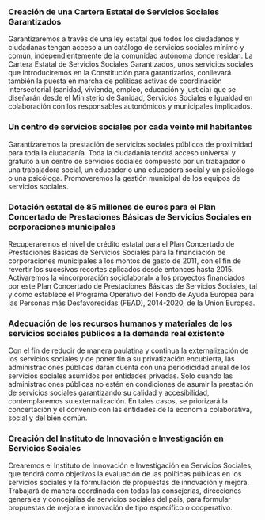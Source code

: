 ### Creación de una Cartera Estatal de Servicios Sociales Garantizados
Garantizaremos a través de una ley estatal que todos los
ciudadanos y ciudadanas tengan acceso a un catálogo de
servicios sociales mínimo y común, independientemente
de la comunidad autónoma donde residan.
La Cartera Estatal de Servicios Sociales Garantizados, unos
servicios sociales que introduciremos en la Constitución
para garantizarlos, conllevará también la puesta en marcha
de políticas activas de coordinación intersectorial (sanidad,
vivienda, empleo, educación y justicia) que se diseñarán desde el Ministerio de Sanidad, Servicios Sociales e
Igualdad en colaboración con los responsables autonómicos
y municipales implicados.

### Un centro de servicios sociales por cada veinte mil habitantes
Garantizaremos la prestación de servicios sociales públicos
de proximidad para toda la ciudadanía. Toda la ciudadanía
tendrá acceso universal y gratuito a un centro de servicios
sociales compuesto por un trabajador o una trabajadora
social, un educador o una educadora social y un psicólogo o
una psicóloga. Promoveremos la gestión municipal de los
equipos de servicios sociales.

### Dotación estatal de 85 millones de euros para el Plan Concertado de Prestaciones Básicas de Servicios Sociales en corporaciones municipales
Recuperaremos el nivel de crédito estatal para el Plan
Concertado de Prestaciones Básicas de Servicios Sociales
para la financiación de corporaciones municipales a los
montos de gasto de 2011, con el fin de revertir los sucesivos
recortes aplicados desde entonces hasta 2015.
Activaremos la «incorporación sociolaboral» a los proyectos
financiados por este Plan Concertado de Prestaciones
Básicas de Servicios Sociales, tal y como establece el Programa
Operativo del Fondo de Ayuda Europea para las Personas
más Desfavorecidas (FEAD), 2014-2020, de la Unión
Europea.

### Adecuación de los recursos humanos y materiales de los servicios sociales públicos a la demanda real existente
Con el fin de reducir de manera paulatina y continua la externalización
de los servicios sociales y de poner fin a su privatización
encubierta, las administraciones públicas darán
cuenta con una periodicidad anual de los servicios sociales
asumidos por entidades privadas. Solo cuando las administraciones
públicas no estén en condiciones de asumir la
prestación de servicios sociales garantizando su calidad y accesibilidad,
contemplaremos su externalización. En tales casos,
se priorizará la concertación y el convenio con las entidades
de la economía colaborativa, social y del bien común.

### Creación del Instituto de Innovación e Investigación en Servicios Sociales
Crearemos el Instituto de Innovación e Investigación en
Servicios Sociales, que tendrá como objetivos la evaluación
de las políticas públicas en los servicios sociales y la
formulación de propuestas de innovación y mejora. Trabajará
de manera coordinada con todas las consejerías,
direcciones generales y concejalías de servicios sociales
del país, para formular propuestas de mejora e innovación
de tipo específico o cooperativo.
